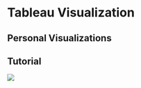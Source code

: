 # Tableau Visualization 

## Personal Visualizations



## Tutorial 

<div class='tableauPlaceholder' id='viz1596384629764' style='position: relative'><noscript><a href='#'><img alt=' ' src='https:&#47;&#47;public.tableau.com&#47;static&#47;images&#47;XG&#47;XGC2C589H&#47;1_rss.png' style='border: none'/></a></noscript><object class='tableauViz'  style='display:none;'><param name='host_url' value='https%3A%2F%2Fpublic.tableau.com%2F'/> <param name='embed_code_version' value='3'/> <param name='path' value='shared&#47;XGC2C589H'/> <param name='toolbar' value='yes'/><param name='static_image' value='https:&#47;&#47;public.tableau.com&#47;static&#47;images&#47;XG&#47;XGC2C589H&#47;1.png'/> <param name='animate_transition' value='yes'/><param name='display_static_image' value='yes'/><param name='display_spinner' value='yes'/><param name='display_overlay' value='yes'/><param name='display_count' value='yes' /><param name='language' value='en'/><param name='filter' value='publish=yes'/></object></div> <script type='text/javascript'> var divElement = document.getElementById('viz1596384629764'); var vizElement = divElement.getElementsByTagName('object')[0]; vizElement.style.width='1016px';vizElement.style.height='991px'; var scriptElement = document.createElement('script'); scriptElement.src = 'https://public.tableau.com/javascripts/api/viz_v1.js'; vizElement.parentNode.insertBefore(scriptElement, vizElement); </script>
